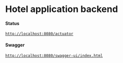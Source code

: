 # Hotel application backend

#### Status

[`http://localhost:8080/actuator`](http://localhost:8080/actuator)

#### Swagger

[`http://localhost:8080/swagger-ui/index.html`](http://localhost:8080/swagger-ui/index.html)
